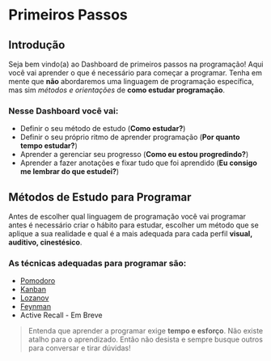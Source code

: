 # Primeiros Passos

## Introdução

Seja bem vindo(a) ao Dashboard de primeiros passos na programação! Aqui você vai aprender o que é necessário para começar a programar. Tenha em mente que **não** abordaremos uma linguagem de programação específica, mas sim _métodos e orientações_ de **como estudar programação**.

### Nesse Dashboard você vai:

- Definir o seu método de estudo (**Como estudar?**)
- Definir o seu próprio ritmo de aprender programação (**Por quanto tempo estudar?**)
- Aprender a gerenciar seu progresso (**Como eu estou progredindo?**)
- Aprender a fazer anotações e fixar tudo que foi aprendido (**Eu consigo me lembrar do que estudei?**)

## Métodos de Estudo para Programar

Antes de escolher qual linguagem de programação você vai programar antes é necessário criar o hábito para estudar, escolher um método que se aplique a sua realidade e qual é a mais adequada para cada perfil **visual, auditivo, cinestésico**.

### As técnicas adequadas para programar são:

- [Pomodoro](Pomodoro/README.md)
- [Kanban](Kanban/README.md)
- [Lozanov](O%20Método%20Lozanov/README.md)
- [Feynman](O%20Método%20Feynman/README.md)
- Active Recall - Em Breve

> Entenda que aprender a programar exige **tempo e esforço**. Não existe atalho para o aprendizado. Então não desista e sempre busque outros para conversar e tirar dúvidas!
